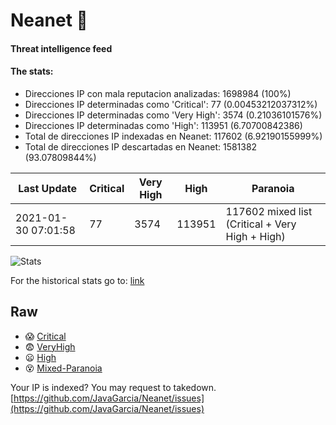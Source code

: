 # Neanet :hocho:
#### Threat intelligence feed
#### The stats:

- Direcciones IP con mala reputacion analizadas: 1698984 (100%)
- Direcciones IP determinadas como 'Critical':  77 (0.00453212037312%)
- Direcciones IP determinadas como 'Very High':  3574 (0.21036101576%)
- Direcciones IP determinadas como 'High':  113951 (6.70700842386)
- Total de direcciones IP indexadas en Neanet:  117602 (6.92190155999%)
- Total de direcciones IP descartadas en Neanet:  1581382 (93.07809844%)

| Last Update | Critical | Very High | High | Paranoia |
| --- | --- | --- | --- | --- |
| 2021-01-30 07:01:58 | 77 | 3574 | 113951 | 117602 mixed list (Critical + Very High + High)|

![Stats](https://docs.google.com/spreadsheets/d/e/2PACX-1vSnaNMIXVabIpDJjufMlzH7poXnshF3mgd8Is1g9ytUEzVsP5my4Trn8f-xkoLLQ38xpL3HtmUexLo6/pubchart?oid=501124687&format=image)

For the historical stats go to: [link](/stats.csv)
## Raw
- :scream: [Critical](https://raw.githubusercontent.com/JavaGarcia/Neanet/master/blacklists/neanet_critical.txt)
- :fearful: [VeryHigh](https://raw.githubusercontent.com/JavaGarcia/Neanet/master/blacklists/neanet_veryHigh.txtt)
- :frowning: [High](https://raw.githubusercontent.com/JavaGarcia/Neanet/master/blacklists/neanet_high.txt)
- :dizzy_face: [Mixed-Paranoia](https://raw.githubusercontent.com/JavaGarcia/Neanet/master/blacklists/neanet_all.txt)


Your IP is indexed? You may request to takedown. [https://github.com/JavaGarcia/Neanet/issues](https://github.com/JavaGarcia/Neanet/issues)





















































































































































































































































































































































































































































































































































































































































































































































































































































































































































































































































































































































































































































































































































































































































































































































































































































































































































































































































































































































































































































































































































































































































































































































































































































































































































































































































































































































































































































































































































































































































































































































































































































































































































































































































































































































































































































































































































































































































































































































































